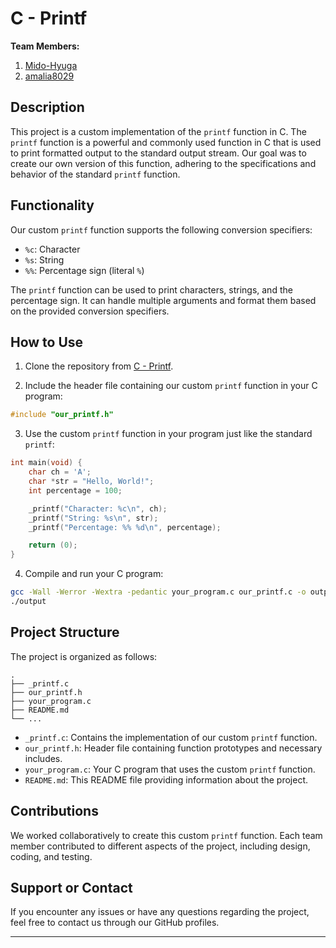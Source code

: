 # C - Printf

**Team Members:** 
1. [Mido-Hyuga](https://github.com/Mido-Hyuga)
2. [amalia8029](https://github.com/amalia8029)

## Description

This project is a custom implementation of the `printf` function in C. The `printf` function is a powerful and commonly used function in C that is used to print formatted output to the standard output stream. Our goal was to create our own version of this function, adhering to the specifications and behavior of the standard `printf` function.

## Functionality

Our custom `printf` function supports the following conversion specifiers:

- `%c`: Character
- `%s`: String
- `%%`: Percentage sign (literal `%`)

The `printf` function can be used to print characters, strings, and the percentage sign. It can handle multiple arguments and format them based on the provided conversion specifiers.

## How to Use

1. Clone the repository from [C - Printf](https://github.com/Mido-Hyuga/C-Printf).

2. Include the header file containing our custom `printf` function in your C program:

```c
#include "our_printf.h"
```

3. Use the custom `printf` function in your program just like the standard `printf`:

```c
int main(void) {
    char ch = 'A';
    char *str = "Hello, World!";
    int percentage = 100;

    _printf("Character: %c\n", ch);
    _printf("String: %s\n", str);
    _printf("Percentage: %% %d\n", percentage);

    return (0);
}
```

4. Compile and run your C program:

```bash
gcc -Wall -Werror -Wextra -pedantic your_program.c our_printf.c -o output
./output
```

## Project Structure

The project is organized as follows:

```
.
├── _printf.c
├── our_printf.h
├── your_program.c
├── README.md
└── ...
```

- `_printf.c`: Contains the implementation of our custom `printf` function.
- `our_printf.h`: Header file containing function prototypes and necessary includes.
- `your_program.c`: Your C program that uses the custom `printf` function.
- `README.md`: This README file providing information about the project.

## Contributions

We worked collaboratively to create this custom `printf` function. Each team member contributed to different aspects of the project, including design, coding, and testing.

## Support or Contact

If you encounter any issues or have any questions regarding the project, feel free to contact us through our GitHub profiles.

---
